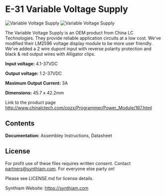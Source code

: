 # E-31 Variable Voltage Supply

![Variable Voltage Supply](https://live.staticflickr.com/65535/32801180347_81f0c5c0d8_k.jpg)
![Variable Voltage Supply](https://live.staticflickr.com/65535/40778036753_8ce8609811_k.jpg)

The Variable Voltage Supply is an OEM product from China LC Technologies. They provide reliable application circuits at a low cost. We've modified their LM2596 voltage display module to be more user friendly. We've added a 2 wire dupont input with reverse polarity protection and black &  red output wires with Alligator clips.

**Input voltage:** 4.1-37VDC

**Output voltage:** 1.2-37VDC

**Maximum Output Current:** 3A

**Dimensions:** 45.7 x 42.2mm

Link to the product page http://www.chinalctech.com/cpzx/Programmer/Power_Module/167.html

## Contents

**Documentation:** Assembley Instructions, Datasheet

## License

For profit use of these files requires written consent. Contact partners@synthiam.com. For everyone else party on!

Please see LICENSE.md for license details.

Synthiam Website: https://synthiam.com
